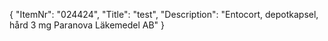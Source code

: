 {
  "ItemNr": "024424",
  "Title": "test",
  "Description": "Entocort, depotkapsel, hård 3 mg Paranova Läkemedel AB"
}